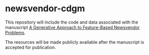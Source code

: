 # newsvendor-cdgm
This repository will include the code and data associated with the manuscript 
[A Generative Approach to Feature-Based Newsvendor Problems](https://arxiv.org/abs/2411.08631v1). 

The resources will be made publicly available after the manuscript is accepted for publication.
